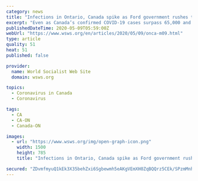 ```yaml
---
category: news
title: "Infections in Ontario, Canada spike as Ford government rushes to reopen economy"
excerpt: "Even as Canada’s confirmed COVID-19 cases surpass 65,000 and the death toll approaches 4,600, the country’s governments are rushing recklessly to “reopen” the economy."
publishedDateTime: 2020-05-09T05:59:00Z
webUrl: "https://www.wsws.org/en/articles/2020/05/09/onca-m09.html"
type: article
quality: 51
heat: 51
published: false

provider:
  name: World Socialist Web Site
  domain: wsws.org

topics:
  - Coronavirus in Canada
  - Coronavirus

tags:
  - CA
  - CA-ON
  - Canada-ON

images:
  - url: "https://www.wsws.org/img/open-graph-icon.png"
    width: 1500
    height: 785
    title: "Infections in Ontario, Canada spike as Ford government rushes to reopen economy"

secured: "ZDvmfmyuQ1kEk3X35behZxi6Sgbewmh5eAKgVEmXH0ZqBQQrz5CEk/SPzmMnhIP6bOx02/FqUsUl1HAze3uzDtS8oUcoJUfw7gNoPfiTMtXQBQhU4etPbzBtsCOnFi4yWcUHkec8FF/jMwTSDMz4E8AbQ95kgcLSDb/txXCii2PGmRk3qWmTzKCgGJCRdTQsUDEadER1m+25nCyWcMTEJFlcGUqZHhMU17/7yR7S12Jj8tlQGK4SWfrt2p7lswfQqXfKlsSTflTgogBAW6LQs/x9GHuAS8RaHI9g1vggYJJB4ETApO7h4puB/yZrt9Pe;BOzBHRNtbX010ogzovBj6Q=="
---
```


